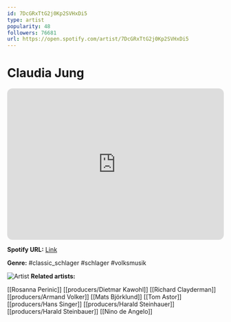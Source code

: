 ```yaml
---
id: 7DcGRxTtG2j0Kp2SVHxDi5
type: artist
popularity: 48
followers: 76681
url: https://open.spotify.com/artist/7DcGRxTtG2j0Kp2SVHxDi5
---
```

# Claudia Jung

<iframe style="border-radius:12px" src="https://open.spotify.com/embed/artist/7DcGRxTtG2j0Kp2SVHxDi5" width="100%" height="352" frameBorder="0" allowfullscreen="" allow="autoplay; clipboard-write; encrypted-media; fullscreen; picture-in-picture" loading="lazy"></iframe>

**Spotify URL:** [Link](https://open.spotify.com/artist/7DcGRxTtG2j0Kp2SVHxDi5)

**Genre:**  #classic_schlager #schlager #volksmusik

![Artist](https://i.scdn.co/image/581c7c0de23bc43c30fab91d3eb88a4117605e11)
**Related artists:**

[[Rosanna Perinic]]
[[producers/Dietmar Kawohl]]
[[Richard Clayderman]]
[[producers/Armand Volker]]
[[Mats Björklund]]
[[Tom Astor]]
[[producers/Hans Singer]]
[[producers/Harald Steinhauer]]
[[producers/Harald Steinbauer]]
[[Nino de Angelo]]
